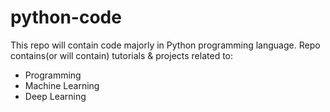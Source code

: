 # python-code
This repo will contain code majorly in Python programming language. 
Repo contains(or will contain) tutorials &amp; projects related to: 
- Programming
- Machine Learning
- Deep Learning
